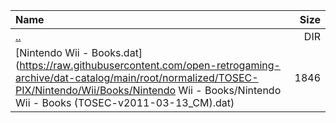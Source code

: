 |Name|Size|
|:---|---:|
|[..](../index.html)|DIR|
|[Nintendo Wii - Books.dat](https://raw.githubusercontent.com/open-retrogaming-archive/dat-catalog/main/root/normalized/TOSEC-PIX/Nintendo/Wii/Books/Nintendo Wii - Books/Nintendo Wii - Books (TOSEC-v2011-03-13_CM).dat)|1846|
